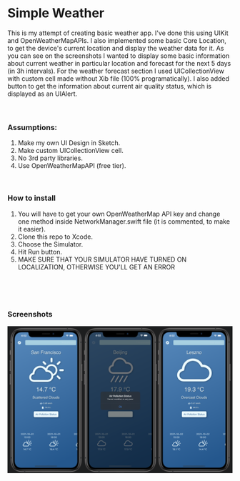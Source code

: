 # Simple Weather

This is my attempt of creating basic weather app. I've done this using UIKit and OpenWeatherMapAPIs. I also implemented some basic Core Location, to get the device's current location and display the weather data for it. As you can see on the screenshots I wanted to display some basic information about current weather in particular location and forecast for the next 5 days (in 3h intervals). For the weather forecast section I used UICollectionView with custom cell made without Xib file (100% programatically). I also added button to get the information about current air quality status, which is displayed as an UIAlert.
<br>
<br>
<br>

### Assumptions:
1. Make my own UI Design in Sketch.
2. Make custom UICollectionView cell.
3. No 3rd party libraries.
4. Use OpenWeatherMapAPI (free tier).
<br>

### How to install
1. You will have to get your own OpenWeatherMap API key and change one method inside NetworkManager.swift file (it is commented, to make it easier).
2. Clone this repo to Xcode.
3. Choose the Simulator.
4. Hit Run button.
5. MAKE SURE THAT YOUR SIMULATOR HAVE TURNED ON LOCALIZATION, OTHERWISE YOU'LL GET AN ERROR
<br>
<br>
<br>


### Screenshots
<img src="Image/Screenshots.png">
<br>
<br>
<br>
